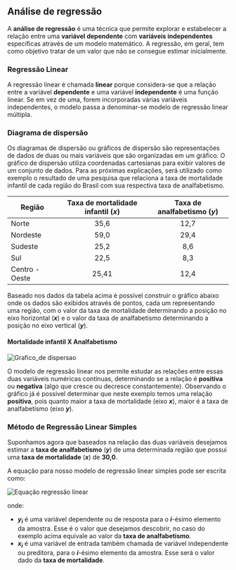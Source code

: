## Análise de regressão

A **análise de regressão** é uma técnica que permite explorar e estabelecer a relação entre uma **variável dependente** com **variáveis independentes** especificas através de um modelo matemático.
A regressão, em geral, tem como objetivo tratar de um valor que não se consegue estimar inicialmente.

### Regressão Linear

A regressão linear é chamada **linear** porque considera-se que a relação entre a variável **dependente**  e uma variável **independente** é uma função linear. Se em vez de uma, forem incorporadas várias variáveis independentes, o modelo passa a denominar-se modelo de regressão linear múltipla.

### Diagrama de dispersão

Os diagramas de dispersão ou gráficos de dispersão são representações de dados de duas ou mais variáveis que são organizadas em um gráfico. O gráfico de dispersão utiliza coordenadas cartesianas para exibir valores de um conjunto de dados.
Para as próximas explicações, será utilizado como exemplo o resultado de uma pesquisa que relaciona a taxa de mortalidade infantil de cada região do Brasil com sua respectiva taxa de analfabetismo.


| Região         | Taxa de mortalidade  infantil (_x_) | Taxa de  analfabetismo (_y_) |
|----------------|:-----------------------------------:|:----------------------------:|
| Norte          |                35,6                 |              12,7            |
| Nordeste       |                59,0                 |              29,4            |
| Sudeste        |                25,2                 |               8,6            |
| Sul            |                22,5                 |               8,3            |
| Centro - Oeste |               25,41                 |              12,4            |


Baseado nos dados da tabela acima é possível construir o gráfico abaixo onde os dados são exibidos através de pontos, cada um representando uma região, com o valor da taxa de mortalidade determinando a posição no eixo horizontal (**_x_**) e o valor da taxa de analfabetismo determinando a posição no eixo vertical (**_y_**).

#### Mortalidade infantil X Analfabetismo
![Grafico_de dispersao](https://github.com/leofernandes87/Analise-de-dados/blob/master/imagens/grafico_disp.svg)

O modelo de regressão linear nos permite estudar as relações entre essas duas variáveis numéricas contínuas, determinando se a relação é **positiva** ou **negativa** (algo que cresce ou decresce constantemente).
Observando o gráfico já é possivel determinar que neste exemplo temos uma relação **positiva**, pois quanto maior a taxa de mortalidade (eixo **_x_**), maior é a taxa de analfabetismo (eixo **_y_**).

### Método de Regressão Linear Simples

Suponhamos agora que baseados na relação das duas variáveis desejamos estimar a **taxa de analfabetismo** (**_y_**) de uma determinada região que possui uma **taxa de mortalidade** (**_x_**) de **30,0**.

A equação para nosso modelo de regressão linear simples pode ser escrita como:

![Equação regressão linear](https://github.com/leofernandes87/Analise-de-dados/blob/master/imagens/equation_reg_linear.svg)

onde:
- **_y_<sub>_i_</sub>** é uma variável dependente ou de resposta para o **_i_**-ésimo elemento da amostra. Esse é o valor que desejamos descobrir, no caso do exemplo acima equivale ao valor da **taxa de analfabetismo**.
- **_x_<sub>_i_</sub>** é uma variável de entrada também chamada de variável independente ou preditora, para o **_i_**-ésimo elemento da amostra. Esse será o valor dado da **taxa de mortalidade**.
